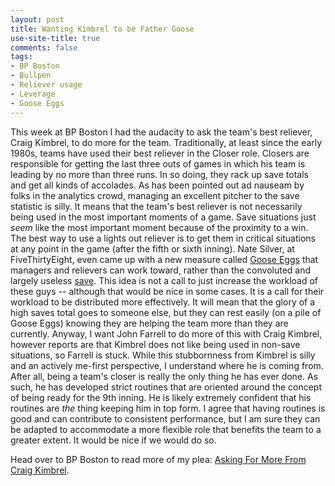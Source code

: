 ```yaml
---
layout: post
title: Wanting Kimbrel to be Father Goose
use-site-title: true
comments: false
tags:
- BP Boston
- Bullpen
- Reliever usage
- Leverage
- Goose Eggs
---
```


This week at BP Boston I had the audacity to ask the team's best reliever, Craig Kimbrel, to do more for the team. Traditionally, at least since
the early 1980s, teams have used their best reliever in the Closer role. Closers are responsible for getting the last three outs of 
games in which his team is leading by no more than three runs. In so doing, they rack up save totals and get all kinds of accolades. 
As has been pointed out ad nauseam by folks in the analytics crowd, managing an excellent pitcher to the save statistic is silly. It means
that the team's best reliever is not necessarily being used in the most important moments of a game. Save situations just *seem* like the 
most important moment because of the proximity to a win. The best way to use a lights out reliever is to get them in critical situations at any point in the game
(after the fifth or sixth inning). Nate Silver, at FiveThirtyEight, even came up with a new measure called [Goose Eggs](https://fivethirtyeight.com/features/goose-egg-new-save-stat-relief-pitchers/)
that managers and relievers can work toward, rather than the convoluted and largely useless [save](https://en.wikipedia.org/wiki/Save_(baseball)). This 
idea is not a call to just increase the workload of these guys -- although that would be nice in some cases. It is a call for their workload to be distributed 
more effectively. It will mean that the glory of a high saves total goes to someone else, but they can rest easily (on a pile of Goose Eggs)
knowing they are helping the team more than they are currently. Anyway, I want John Farrell to do more of this with Craig Kimbrel, however 
reports are that Kimbrel does not like being used in non-save situations, so Farrell is stuck. While this stubbornness from Kimbrel is silly
and an actively me-first perspective, I understand where he is coming from. After all, being a team's closer is really the only thing 
he has ever done. As such, he has developed strict routines that are oriented around the concept of being ready for the 9th inning. He is likely 
extremely confident that his routines are *the* thing keeping him in top form. I agree that having routines is good and can contribute to consistent
performance, but I am sure they can be adapted to accommodate a more flexible role that benefits the team to a greater extent. It would be nice
if we would do so.

Head over to BP Boston to read more of my plea: [Asking For More From Craig Kimbrel](http://boston.locals.baseballprospectus.com/2017/07/18/asking-for-more-from-craig-kimbrel/).